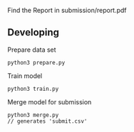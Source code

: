 Find the Report in submission/report.pdf

## Developing

Prepare data set
```
python3 prepare.py
```

Train model
```
python3 train.py
```

Merge model for submission
```
python3 merge.py
// generates 'submit.csv'
```
